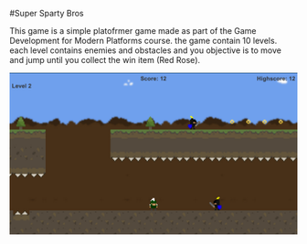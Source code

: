 #Super Sparty Bros

This game is a simple platofrmer game made as part of the Game Development for Modern Platforms course. the game contain 10 levels. each level contains enemies and obstacles and you objective is to move and jump until you collect the win item (Red Rose).

![alt tag](https://github.com/IsmailYC/SuperSpartyBros/blob/master/Screenshots/Screen5.jpg)
